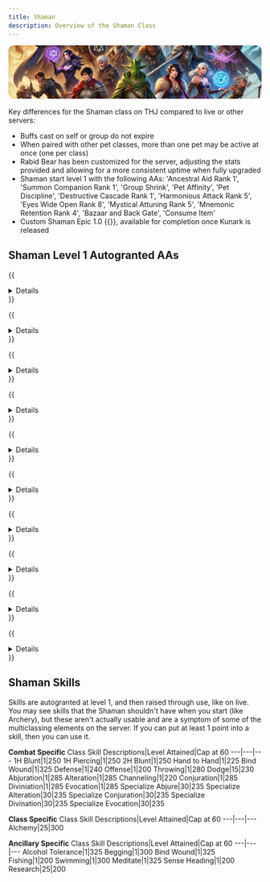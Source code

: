```yaml
---
title: Shaman
description: Overview of the Shaman Class
---
```


![Header Image](/content/images/classes.webp)

Key differences for the Shaman class on THJ compared to live or other servers:

- Buffs cast on self or group do not expire
- When paired with other pet classes, more than one pet may be active at once (one per class)
- Rabid Bear has been customized for the server, adjusting the stats provided and allowing for a more consistent uptime when fully upgraded
- Shaman start level 1 with the following AAs: 'Ancestral Aid Rank 1', 'Summon Companion Rank 1', 'Group Shrink', 'Pet Affinity', 'Pet Discipline', 'Destructive Cascade Rank 1', 'Harmonious Attack Rank 5', 'Eyes Wide Open Rank 8', 'Mystical Attuning Rank 5', 'Mnemonic Retention Rank 4', 'Bazaar and Back Gate', 'Consume Item'
- Custom Shaman Epic 1.0 {{<item id="#" name="Spear of Fate" link="/equipment-guide/epics/shm-epic/">}}, available for completion once Kunark is released

## Shaman Level 1 Autogranted AAs

{{<details title="Ancestral Aid Rank 1 (Active)">}}
Every 15 minutes, Through use of this ability, the shaman can call upon their ancestors to fill their group with strength and healing. Additional ranks increase the strength and healing granted to the group members.
{{</details>}}

{{<details title="Summon Companion Rank 1 (Active)">}}
Every 10 seconds, this ability grants you a faster casting version of your Summon Companion spell.
{{</details>}}

{{<details title="Group Shrink (Active)">}}
This ability will cause everyone in your group to become smaller for a time.
{{</details>}}

{{<details title="Pet Affinity (Passive)">}}
This ability makes your summoned pets a valid target for beneficial group spells.
{{</details>}}

{{<details title="Pet Discipline (Passive)">}}
This ability will allow you to give you pet a 'hold' command until explicity told to attack.
{{</details>}}

{{<details title="Destructive Cascade Rank 1 (Passive)">}}
This ability increases the power of any critical hits your damage over time spells will do to your enemy. Each rank increases the power of your critical damage.
{{</details>}}

{{<details title="Bazaar and Back Gate (Active)">}}
Every 10 minutes, Allows you to teleport to the bazaar when out of combat.
{{</details>}}

{{<details title="Mnemonic Retention Rank 4 (Passive)">}}
This ability gives you an additional spell slot so you can memorize an additional spell.
{{</details>}}

{{<details title="Eyes Wide Open Rank 8 (Passive)">}}
This passive ability increases the capacity of your extended target window by one slot per rank.
{{</details>}}

{{<details title="Mystical Attuning Rank 5 (Passive)">}}
This ability increases the number of mystical effects that can affect you at once by 1 per rank.
{{</details>}}

## Shaman Skills

Skills are autogranted at level 1, and then raised through use, like on live. You may see skills that the Shaman shouldn't have when you start (like Archery), but these aren't actually usable and are a symptom of some of the multiclassing elements on the server. If you can put at least 1 point into a skill, then you can use it.

**Combat Specific**
Class Skill Descriptions|Level Attained|Cap at 60
---|---|---
1H Blunt|1|250
1H Piercing|1|250
2H Blunt|1|250
Hand to Hand|1|225
Bind Wound|1|325
Defense|1|240
Offense|1|200
Throwing|1|280
Dodge|15|230
Abjuration|1|285
Alteration|1|285
Channeling|1|220
Conjuration|1|285
Diviniation|1|285
Evocation|1|285
Specialize Abjure|30|235
Specialize Alteration|30|235
Specialize Conjuration|30|235
Specialize Divination|30|235
Specialize Evocation|30|235

**Class Specific**
Class Skill Descriptions|Level Attained|Cap at 60
---|---|---
Alchemy|25|300

**Ancillary Specific**
Class Skill Descriptions|Level Attained|Cap at 60
---|---|---
Alcohol Tolerance|1|325
Begging|1|300
Bind Wound|1|325
Fishing|1|200
Swimming|1|300
Meditate|1|325
Sense Heading|1|200
Research|25|200